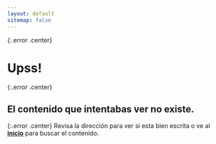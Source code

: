 ```yaml
---
layout: default
sitemap: false
---
```


{:.error .center}
# Upss!

{:.error .center}
## El contenido que intentabas ver no existe.

{:.error .center}
Revisa la dirección para ver si esta bien escrita o ve al **[inicio]({{site.url}})** para buscar el contenido.